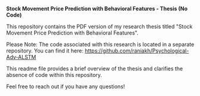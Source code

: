 **Stock Movement Price Prediction with Behavioral Features - Thesis (No Code)**

This repository contains the PDF version of my research thesis titled "Stock Movement Price Prediction with Behavioral Features".

Please Note: The code associated with this research is located in a separate repository. You can find it here: https://github.com/raniakh/Psychological-Adv-ALSTM

This readme file provides a brief overview of the thesis and clarifies the absence of code within this repository.

Feel free to reach out if you have any questions!
